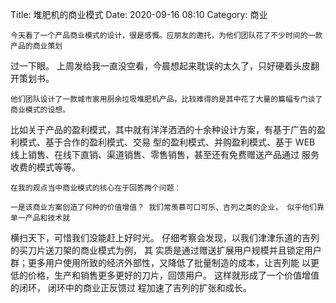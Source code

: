 Title: 堆肥机的商业模式
Date: 2020-09-16 08:10
Category: 商业

    今天看了一个产品商业模式的设计，很是感慨。应朋友的邀托，为他们团队花了不少时间的一款产品的商业策划
过一下眼。 上周发给我一直没空看，今晨想起来耽误的太久了，只好硬着头皮翻开策划书。

    他们团队设计了一款城市家用厨余垃圾堆肥机产品，比较难得的是其中花了大量的篇幅专门谈了商业模式的设想。
比如关于产品的盈利模式，其中就有洋洋洒洒的十余种设计方案，有基于广告的盈利模式、基于合作的盈利模式、交易
型的盈利模式、并购盈利模式、基于 WEB 线上销售、在线下直销、渠道销售、零售销售，甚至还有免费赠送产品通过
服务收费的模式等等。 

    在我的观点当中商业模式的核心在于回答两个问题： 

    一是该商业方案创造了何种的价值增值？ 我们常羡慕可口可乐、吉列之类的企业， 似乎他们靠单一产品和技术就
横扫天下，可惜我们没能赶上好时光。 仔细考察会发现，以我们津津乐道的吉列的买刀片送刀架的商业模式为例， 其
实质是通过赠送扩展用户规模并且锁定用户群；更多用户使用所致的经济外部性，又降低了批量制造的成本，让吉列能
以更低的价格，生产和销售更多更好的刀片，回馈用户。 这样就形成了一个价值增值的闭环， 闭环中的商业正反馈过
程加速了吉列的扩张和成长。 
